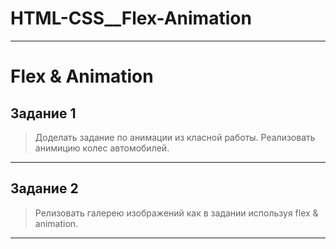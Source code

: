 # HTML-CSS__Flex-Animation
____
# Flex &amp; Animation

## Задание 1
> Доделать задание по анимации из класной работы. Реализовать анимицию колес автомобилей.
____
## Задание 2
> Релизовать галерею изображений как в задании используя flex & animation.
____

